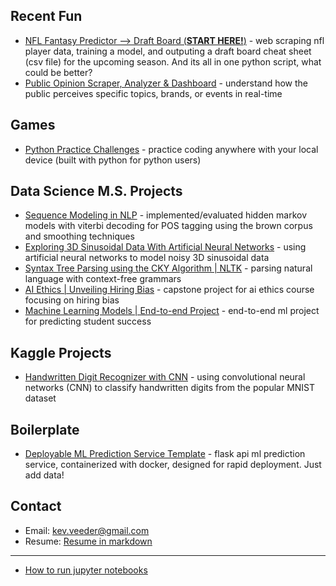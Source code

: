 ## Recent Fun
- [NFL Fantasy Predictor --> Draft Board (**START HERE!**)](https://github.com/kevinveeder/nfl-fantasy-predictor-pt2) - web scraping nfl player data, training a model, and outputing a draft board cheat sheet (csv file) for the upcoming season. And its all in one python script, what could be better?
- [Public Opinion Scraper, Analyzer & Dashboard](https://github.com/kevinveeder/public-opinion-scraper) - understand how the public perceives specific topics, brands, or events in real-time

## Games
- [Python Practice Challenges](https://github.com/kevinveeder/code-challenge-arena) - practice coding anywhere with your local device (built with python for python users)

## Data Science M.S. Projects
- [Sequence Modeling in NLP](https://github.com/kevinveeder/hidden_markov_viterbi_nlp) - implemented/evaluated hidden markov models with viterbi decoding for POS tagging using the brown corpus and smoothing techniques
- [Exploring 3D Sinusoidal Data With Artificial Neural Networks](https://github.com/kevinveeder/exploring-sin-ann) - using artificial neural networks to model noisy 3D sinusoidal data
- [Syntax Tree Parsing using the CKY Algorithm | NLTK](https://github.com/kevinveeder/cky-parsing) - parsing natural language with context-free grammars
- [AI Ethics | Unveiling Hiring Bias](https://github.com/kevinveeder/ai-ethics) - capstone project for ai ethics course focusing on hiring bias
- [Machine Learning Models | End-to-end Project](https://github.com/kevinveeder/ml-models-project) - end-to-end ml project for predicting student success

## Kaggle Projects
- [Handwritten Digit Recognizer with CNN](https://github.com/kevinveeder/digit-cnn) - using convolutional neural networks (CNN) to classify handwritten digits from the popular MNIST dataset

## Boilerplate
- [Deployable ML Prediction Service Template](https://github.com/kevinveeder/ml-production) - flask api ml prediction service, containerized with docker, designed for rapid deployment. Just add data!
<!--
## 🛠Software Development (*old*)
- [Kevin Veeder's Website 2021 (archived)](https://github.com/kevinveeder/kevinveeder.me) - personal website/portfolio from 2021 (not maintained or *currently* hosted)

## AI Projects
- ~~[Local Chatbot](https://github.com/kevinveeder/ollama-chatbot) – local chatbot using langchain and ollama's gemma3 model~~ (*__coming soon__*)

## About Me
After working as a Software Developer at General Motors building React components and ETL pipelines, I realized I was way more interested in the data side than frontend development. The parts of my job I got most excited about were working with datasets and extracting insights from them. With my statistics background, machine learning felt like a natural fit, so I went back to school for my Master’s in Data Science. Python is now my go-to language for everything from data preprocessing to model deployment, and I love combining my full-stack development experience with statistical modeling to build end-to-end ML solutions.​​​​​​​​​​​​​​​​ 
-->
## Contact
- Email: kev.veeder@gmail.com
- Resume: [Resume in markdown](https://github.com/kevinveeder/how-to-run-jupyter-notebooks/blob/main/Resume.md)

----

- [How to run jupyter notebooks](https://github.com/kevinveeder/how-to-run-jupyter-notebooks)



